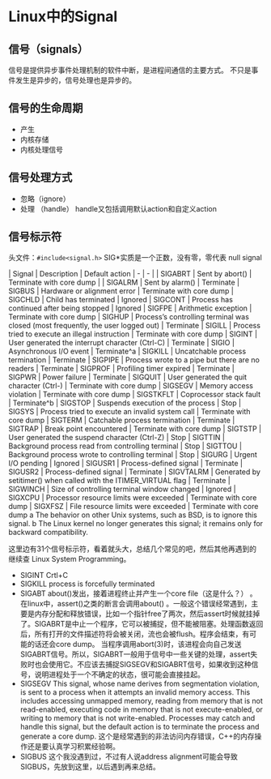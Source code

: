 # Linux中的Signal

## 信号（signals）
信号是提供异步事件处理机制的软件中断，是进程间通信的主要方式。
不只是事件发生是异步的，信号处理也是异步的。

## 信号的生命周期
* 产生
* 内核存储
* 内核处理信号

## 信号处理方式
* 忽略（ignore）
* 处理 （handle）
handle又包括调用默认action和自定义action

## 信号标示符
头文件：`#include<signal.h>`
SIG*实质是一个正数，没有零，零代表 null signal

| Signal | Description | Default action
| - | - |
| SIGABRT | Sent by abort() | Terminate with core dump |
| SIGALRM | Sent by alarm() | Terminate
| SIGBUS | Hardware or alignment error | Terminate with core dump
| SIGCHLD | Child has terminated | Ignored
| SIGCONT | Process has continued after being stopped | Ignored
| SIGFPE | Arithmetic exception | Terminate with core dump
| SIGHUP | Process’s controlling terminal was closed (most frequently, the user logged out) | Terminate
| SIGILL | Process tried to execute an illegal instruction | Terminate with core dump
| SIGINT | User generated the interrupt character (Ctrl-C) | Terminate
| SIGIO | Asynchronous I/O event | Terminate^a
| SIGKILL | Uncatchable process termination | Terminate
| SIGPIPE | Process wrote to a pipe but there are no readers | Terminate
| SIGPROF | Profiling timer expired | Terminate
| SIGPWR | Power failure | Terminate
| SIGQUIT | User generated the quit character (Ctrl-\) | Terminate with core dump
| SIGSEGV | Memory access violation | Terminate with core dump
| SIGSTKFLT | Coprocessor stack fault | Terminate^b
| SIGSTOP | Suspends execution of the process | Stop
| SIGSYS | Process tried to execute an invalid system call | Terminate with core dump
| SIGTERM | Catchable process termination | Terminate
| SIGTRAP | Break point encountered | Terminate with core dump
| SIGTSTP | User generated the suspend character (Ctrl-Z) | Stop
| SIGTTIN | Background process read from controlling terminal | Stop
| SIGTTOU | Background process wrote to controlling terminal | Stop
| SIGURG | Urgent I/O pending | Ignored
| SIGUSR1 | Process-defined signal | Terminate
| SIGUSR2 | Process-defined signal | Terminate
| SIGVTALRM | Generated by setitimer()  when called with the ITIMER_VIRTUAL flag | Terminate
| SIGWINCH | Size of controlling terminal window changed | Ignored
| SIGXCPU | Processor resource limits were exceeded | Terminate with core dump
| SIGXFSZ | File resource limits were exceeded | Terminate with core dump
a The behavior on other Unix systems, such as BSD, is to ignore this signal.
b The Linux kernel no longer generates this signal; it remains only for backward compatibility.

这里边有31个信号标示符，看着就头大，总结几个常见的吧，然后其他再遇到的继续查 Linux System Programming。

* SIGINT    Crtl+C
* SIGKILL    process is forcefully terminated
* SIGABT    about()发出，接着进程终止并产生一个core file（这是什么？） 。在linux中，assert()之类的断言会调用about() 。一般这个错误经常遇到，主要是内存分配和释放错误，比如一个指针free了两次，然后assert时候就挂掉了。SIGABRT是中止一个程序，它可以被捕捉，但不能被阻塞。处理函数返回后，所有打开的文件描述符将会被关闭，流也会被flush。程序会结束，有可能的话还会core dump。 当程序调用abort(3)时，该进程会向自己发送SIGABRT信号。所以，SIGABRT一般用于信号中一些关键的处理，assert失败时也会使用它。不应该去捕捉SIGSEGV和SIGABRT信号，如果收到这种信号，说明进程处于一个不确定的状态，很可能会直接挂起。
* SIGSEGV This signal, whose name derives from segmentation violation, is sent to a process when it attempts an invalid memory access. This includes accessing unmapped memory, reading from memory that is not read-enabled, executing code in memory that is not execute-enabled, or writing to memory that is not write-enabled. Processes may catch and handle this signal, but the default action is to terminate the process and generate a core dump. 这个是经常遇到的非法访问内存错误，C++的内存操作还是要认真学习积累经验啊。
* SIGBUS 这个我没遇到过，不过有人说address alignment可能会导致SIGBUS，先放到这里，以后遇到再来总结。
